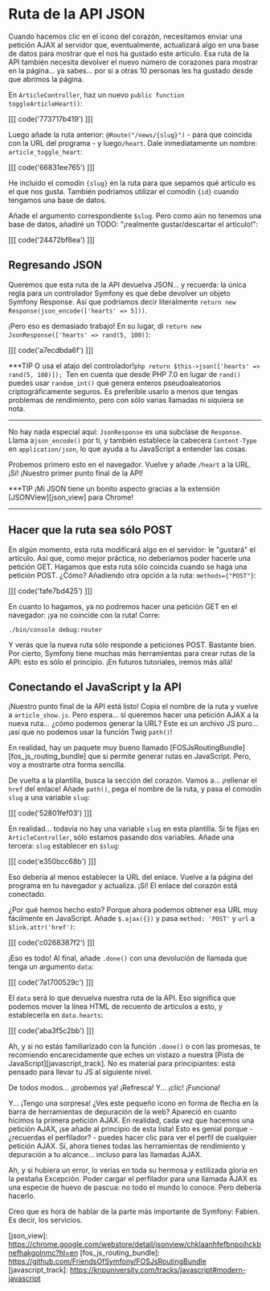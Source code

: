 # Ruta de la API JSON

Cuando hacemos clic en el icono del corazón, necesitamos enviar una petición AJAX al servidor que, eventualmente, actualizará algo en una base de datos para mostrar que el nos ha gustado este artículo. Esa ruta de la API también necesita devolver el nuevo número de corazones para mostrar en la página... ya sabes... por si a otras 10 personas les ha gustado desde que abrimos la página.

En `ArticleController`, haz un nuevo `public function toggleArticleHeart()`:

[[[ code('773717b419') ]]]

Luego añade la ruta anterior: `@Route("/news/{slug}")` - para que coincida con la URL del programa - y luego`/heart`. Dale inmediatamente un nombre: `article_toggle_heart`:

[[[ code('66831ee765') ]]]

He incluido el comodín `{slug}` en la ruta para que sepamos qué artículo es el que nos gusta. También podríamos utilizar el comodín `{id}` cuando tengamos una base de datos.

Añade el argumento correspondiente `$slug`. Pero como aún no tenemos una base de datos, añadiré un TODO: "¡realmente gustar/descartar el artículo!":

[[[ code('24472bf8ea') ]]]

## Regresando JSON

Queremos que esta ruta de la API devuelva JSON... y recuerda: la única regla para un controlador Symfony es que debe devolver un objeto Symfony Response. Así que podríamos decir literalmente `return new Response(json_encode(['hearts' => 5]))`.

¡Pero eso es demasiado trabajo! En su lugar, di `return new JsonResponse(['hearts' => rand(5, 100)]`:

[[[ code('a7ecdbda6f') ]]]

***TIP
O usa el atajo del controlador!```php
return $this->json(['hearts' => rand(5, 100)]);
```Ten en cuenta que desde PHP 7.0 en lugar de `rand()` puedes usar `random_int()` que genera enteros pseudoaleatorios criptográficamente seguros. Es preferible usarlo a menos que tengas problemas de rendimiento, pero con sólo varias llamadas ni siquiera se nota.
***

No hay nada especial aquí: `JsonResponse` es una subclase de `Response`. Llama a`json_encode()` por ti, y también establece la cabecera `Content-Type` en `application/json`, lo que ayuda a tu JavaScript a entender las cosas.

Probemos primero esto en el navegador. Vuelve y añade `/heart` a la URL. ¡Sí! ¡Nuestro primer punto final de la API!

***TIP
¡Mi JSON tiene un bonito aspecto gracias a la extensión [JSONView][json_view] para Chrome!
***

## Hacer que la ruta sea sólo POST

En algún momento, esta ruta modificará algo en el servidor: le "gustará" el artículo. Así que, como mejor práctica, no deberíamos poder hacerle una petición GET. Hagamos que esta ruta sólo coincida cuando se haga una petición POST. ¿Cómo? Añadiendo otra opción a la ruta: `methods={"POST"}`:

[[[ code('fafe7bd425') ]]]

En cuanto lo hagamos, ya no podremos hacer una petición GET en el navegador: ¡ya no coincide con la ruta! Corre:

```terminal
./bin/console debug:router
```

Y verás que la nueva ruta sólo responde a peticiones POST. Bastante bien. Por cierto, Symfony tiene muchas más herramientas para crear rutas de la API: esto es sólo el principio. ¡En futuros tutoriales, iremos más allá!

## Conectando el JavaScript y la API

¡Nuestro punto final de la API está listo! Copia el nombre de la ruta y vuelve a `article_show.js`. Pero espera... si queremos hacer una petición AJAX a la nueva ruta... ¿cómo podemos generar la URL? Este es un archivo JS puro... ¡así que no podemos usar la función Twig `path()`!

En realidad, hay un paquete muy bueno llamado [FOSJsRoutingBundle][fos_js_routing_bundle] que sí permite generar rutas en JavaScript. Pero, voy a mostrarte otra forma sencilla.

De vuelta a la plantilla, busca la sección del corazón. Vamos a... ¡rellenar el `href` del enlace! Añade `path()`, pega el nombre de la ruta, y pasa el comodín `slug` a una variable `slug`:

[[[ code('52801fef03') ]]]

En realidad... todavía no hay una variable `slug` en esta plantilla. Si te fijas en `ArticleController`, sólo estamos pasando dos variables. Añade una tercera: `slug`
establecer en `$slug`:

[[[ code('e350bcc68b') ]]]

Eso debería al menos establecer la URL del enlace. Vuelve a la página del programa en tu navegador y actualiza. ¡Sí! El enlace del corazón está conectado.

¿Por qué hemos hecho esto? Porque ahora podemos obtener esa URL muy fácilmente en JavaScript. Añade `$.ajax({})` y pasa `method: 'POST'` y `url` a `$link.attr('href')`:

[[[ code('c0268387f2') ]]]

¡Eso es todo! Al final, añade `.done()` con una devolución de llamada que tenga un argumento `data`:

[[[ code('7a1700529c') ]]]

El `data` será lo que devuelva nuestra ruta de la API. Eso significa que podemos mover la línea HTML de recuento de artículos a esto, y establecerla en `data.hearts`:

[[[ code('aba3f5c2bb') ]]]

Ah, y si no estás familiarizado con la función `.done()` o con las promesas, te recomiendo encarecidamente que eches un vistazo a nuestra [Pista de JavaScript][javascript_track]. No es material para principiantes: está pensado para llevar tu JS al siguiente nivel.

De todos modos... ¡probemos ya! ¡Refresca! Y... ¡clic! ¡Funciona!

Y... ¡Tengo una sorpresa! ¿Ves este pequeño icono en forma de flecha en la barra de herramientas de depuración de la web? Apareció en cuanto hicimos la primera petición AJAX. En realidad, cada vez que hacemos una petición AJAX, ¡se añade al principio de esta lista! Esto es genial porque -¿recuerdas el perfilador? - puedes hacer clic para ver el perfil de cualquier petición AJAX. Sí, ahora tienes todas las herramientas de rendimiento y depuración a tu alcance... incluso para las llamadas AJAX.

Ah, y si hubiera un error, lo verías en toda su hermosa y estilizada gloria en la pestaña Excepción. Poder cargar el perfilador para una llamada AJAX es una especie de huevo de pascua: no todo el mundo lo conoce. Pero debería hacerlo.

Creo que es hora de hablar de la parte más importante de Symfony: Fabien. Es decir, los servicios.

[json_view]: https://chrome.google.com/webstore/detail/jsonview/chklaanhfefbnpoihckbnefhakgolnmc?hl=en [fos_js_routing_bundle]: https://github.com/FriendsOfSymfony/FOSJsRoutingBundle [javascript_track]: https://knpuniversity.com/tracks/javascript#modern-javascript
